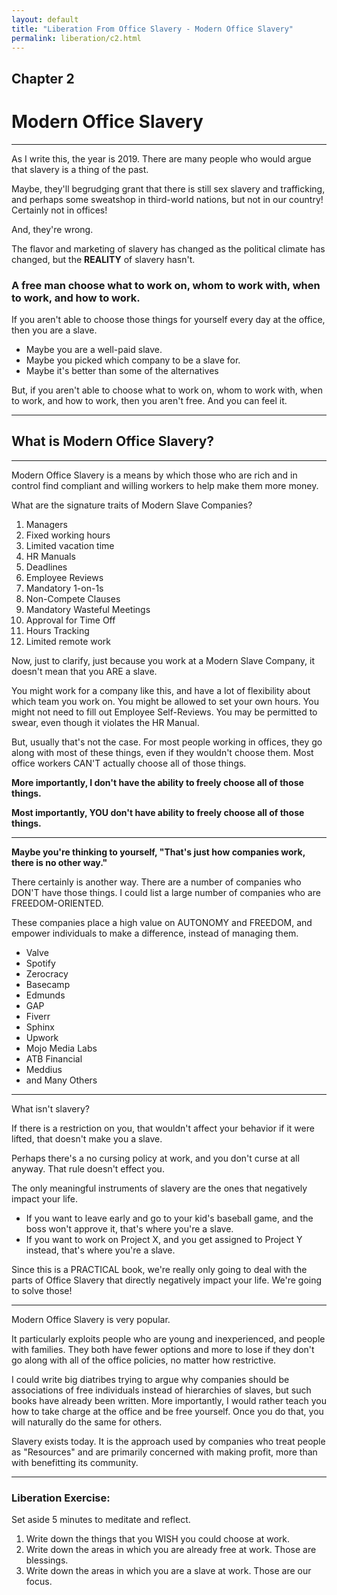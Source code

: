 ```yaml
---
layout: default
title: "Liberation From Office Slavery - Modern Office Slavery"
permalink: liberation/c2.html
---
```


## Chapter 2
# Modern Office Slavery 

----

As I write this, the year is 2019. There are many people who would argue that slavery is a thing of the past. 

Maybe, they'll begrudging grant that there is still sex slavery and trafficking, and perhaps some sweatshop in third-world nations, but not in our country! Certainly not in offices!

And, they're wrong.

The flavor and marketing of slavery has changed as the political climate has changed, but the **REALITY** of slavery hasn't.

### A free man choose what to work on, whom to work with, when to work, and how to work.

If you aren't able to choose those things for yourself every day at the office, then you are a slave. 

- Maybe you are a well-paid slave. 
- Maybe you picked which company to be a slave for.
- Maybe it's better than some of the alternatives

But, if you aren't able to choose what to work on, whom to work with, when to work, and how to work, then you aren't free. And you can feel it.

----

## What is Modern Office Slavery?

----

Modern Office Slavery is a means by which those who are rich and in control find compliant and willing workers to help make them more money.

What are the signature traits of Modern Slave Companies?

1. Managers
2. Fixed working hours
3. Limited vacation time
4. HR Manuals
5. Deadlines
6. Employee Reviews
7. Mandatory 1-on-1s
8. Non-Compete Clauses
9. Mandatory Wasteful Meetings
10. Approval for Time Off
11. Hours Tracking
12. Limited remote work

Now, just to clarify, just because you work at a Modern Slave Company, it doesn't mean that you ARE a slave. 

You might work for a company like this, and have a lot of flexibility about which team you work on. You might be allowed to set your own hours. You might not need to fill out Employee Self-Reviews. You may be permitted to swear, even though it violates the HR Manual.

But, usually that's not the case. For most people working in offices, they go along with most of these things, even if they wouldn't choose them. Most office workers CAN'T actually choose all of those things.

**More importantly, I don't have the ability to freely choose all of those things.**

**Most importantly, YOU don't have ability to freely choose all of those things.**

----

**Maybe you're thinking to yourself, "That's just how companies work, there is no other way."**

There certainly is another way. There are a number of companies who DON'T have those things. I could list a large number of companies who are FREEDOM-ORIENTED.

These companies place a high value on AUTONOMY and FREEDOM, and empower individuals to make a difference, instead of managing them. 

- Valve
- Spotify
- Zerocracy
- Basecamp
- Edmunds
- GAP
- Fiverr
- Sphinx
- Upwork
- Mojo Media Labs
- ATB Financial
- Meddius
- and Many Others

----

What isn't slavery?

If there is a restriction on you, that wouldn't affect your behavior if it were lifted, that doesn't make you a slave.

Perhaps there's a no cursing policy at work, and you don't curse at all anyway. That rule doesn't effect you.

The only meaningful instruments of slavery are the ones that negatively impact your life.

- If you want to leave early and go to your kid's baseball game, and the boss won't approve it, that's where you're a slave.
- If you want to work on Project X, and you get assigned to Project Y instead, that's where you're a slave.

Since this is a PRACTICAL book, we're really only going to deal with the parts of Office Slavery that directly negatively impact your life. We're going to solve those!

----

Modern Office Slavery is very popular. 

It particularly exploits people who are young and inexperienced, and people with families. They both have fewer options and more to lose if they don't go along with all of the office policies, no matter how restrictive.

I could write big diatribes trying to argue why companies should be associations of free individuals instead of hierarchies of slaves, but such books have already been written. More importantly, I would rather teach you how to take charge at the office and be free yourself. Once you do that, you will naturally do the same for others. 

Slavery exists today. It is the approach used by companies who treat people as "Resources" and are primarily concerned with making profit, more than with benefitting its community. 

----

### Liberation Exercise:

Set aside 5 minutes to meditate and reflect.
1. Write down the things that you WISH you could choose at work.
2. Write down the areas in which you are already free at work. Those are blessings.
3. Write down the areas in which you are a slave at work. Those are our focus.

